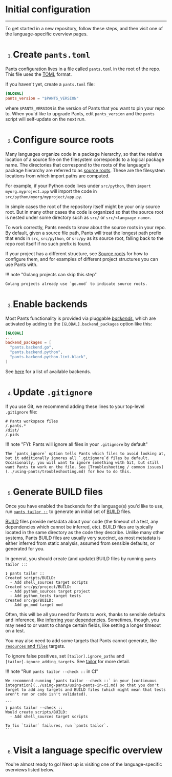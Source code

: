 # Initial configuration

---

To get started in a new repository, follow these steps, and then visit one of the language-specific overview pages.

1. # Create `pants.toml`

Pants configuration lives in a file called `pants.toml` in the root of the repo. This file uses the [TOML](https://github.com/toml-lang/toml) format.

If you haven't yet, create a `pants.toml` file:

```toml title="pants.toml"
[GLOBAL]
pants_version = "$PANTS_VERSION"
```

where `$PANTS_VERSION` is the version of Pants that you want to pin your repo to. When you'd like to upgrade Pants, edit `pants_version` and the `pants` script will self-update on the next run.

2. # Configure source roots

Many languages organize code in a package hierarchy, so that the relative location of a source file on the filesystem corresponds to a logical package name. The directories that correspond to the roots of the language's package hierarchy are referred to as [source roots](../using-pants/concepts/source-roots.md). These are the filesystem locations from which import paths are computed.

For example, if your Python code lives under `src/python`, then `import myorg.myproject.app` will import the code in `src/python/myorg/myproject/app.py`.

In simple cases the root of the repository itself might be your only source root. But in many other cases the code is organized so that the source root is nested under some directory such as `src/` or `src/<language name>`.

To work correctly, Pants needs to know about the source roots in your repo. By default, given a source file path, Pants will treat the longest path prefix that ends in `src`, `src/python`, or `src/py` as its source root, falling back to the repo root itself if no such prefix is found.

If your project has a different structure, see [Source roots](../using-pants/concepts/source-roots.md) for how to configure them, and for examples of different project structures you can use Pants with.

!!! note "Golang projects can skip this step"

    Golang projects already use `go.mod` to indicate source roots.

3. # Enable backends

Most Pants functionality is provided via pluggable [_backends_](../using-pants/concepts/enabling-backends.md), which are activated by adding to the `[GLOBAL].backend_packages` option like this:

```toml title="pants.toml"
[GLOBAL]
...
backend_packages = [
  "pants.backend.go",
  "pants.backend.python",
  "pants.backend.python.lint.black",
]
```

See [here](../using-pants/concepts/enabling-backends.md) for a list of available backends.

4. # Update `.gitignore`

If you use Git, we recommend adding these lines to your top-level `.gitignore` file:

```text title=".gitignore"
# Pants workspace files
/.pants.*
/dist/
/.pids
```

!!! note "FYI: Pants will ignore all files in your `.gitignore` by default"

    The `pants_ignore` option tells Pants which files to avoid looking at, but it additionally ignores all `.gitignore`d files by default. Occasionally, you will want to ignore something with Git, but still want Pants to work on the file. See [Troubleshooting / common issues](../using-pants/troubleshooting.md) for how to do this.

5. # Generate BUILD files

Once you have enabled the backends for the language(s) you'd like to use, run [`pants tailor ::`](initial-configuration.md#5-generate-build-files) to generate an initial set of [BUILD](../using-pants/concepts/targets.md) files.

[BUILD](../using-pants/concepts/targets.md) files provide metadata about your code (the timeout of a test, any dependencies which cannot be inferred, etc). BUILD files are typically located in the same directory as the code they describe. Unlike many other systems, Pants BUILD files are usually very succinct, as most metadata is either inferred from static analysis, assumed from sensible defaults, or generated for you.

In general, you should create (and update) BUILD files by running `pants tailor ::`:

```
❯ pants tailor ::
Created scripts/BUILD:
  - Add shell_sources target scripts
Created src/py/project/BUILD:
  - Add python_sources target project
  - Add python_tests target tests
Created src/go/BUILD:
  - Add go_mod target mod
```

Often, this will be all you need for Pants to work, thanks to sensible defaults and inference, like [inferring your dependencies](../using-pants/concepts/targets.md). Sometimes, though, you may need to or want to change certain fields, like setting a longer timeout on a test.

You may also need to add some targets that Pants cannot generate, like [`resources` and `files`](../using-pants/assets.md) targets.

To ignore false positives, set `[tailor].ignore_paths` and `[tailor].ignore_adding_targets`. See [tailor](doc:reference-tailor) for more detail.

!!! note "Run `pants tailor --check ::` in CI"

    We recommend running `pants tailor --check ::` in your [continuous integration](../using-pants/using-pants-in-ci.md) so that you don't forget to add any targets and BUILD files (which might mean that tests aren't run or code isn't validated).

    ```
    ❯ pants tailor --check ::
    Would create scripts/BUILD:
      - Add shell_sources target scripts

    To fix `tailor` failures, run `pants tailor`.
    ```

6. # Visit a language specific overview

You're almost ready to go! Next up is visiting one of the language-specific overviews listed below.
